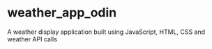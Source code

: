 # weather_app_odin
A weather display application built using JavaScript, HTML, CSS and weather API calls
